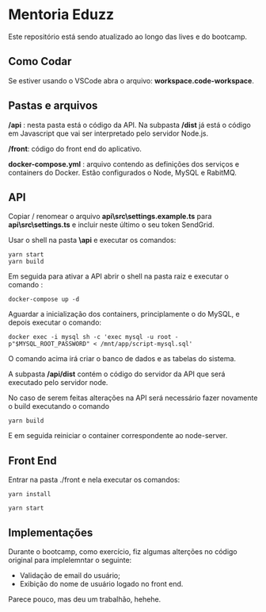 # Mentoria Eduzz

Este repositório está sendo atualizado ao longo das lives e do bootcamp.

## Como Codar

Se estiver usando o VSCode abra o arquivo: **workspace.code-workspace**.

## Pastas e arquivos

**/api** : nesta pasta está o código da API. Na subpasta **/dist** já está o código em Javascript que vai ser interpretado pelo servidor Node.js.

**/front**: código do front end do aplicativo.

**docker-compose.yml** : arquivo contendo as definições dos serviços e containers do Docker. Estão configurados o Node, MySQL e RabitMQ.

## API

Copiar / renomear o arquivo **api\src\settings.example.ts** para **api\src\settings.ts** e incluir neste último o seu token SendGrid.

Usar o shell na pasta  **\api**  e executar os comandos:

```
yarn start
yarn build
```

Em seguida para ativar a API abrir o shell na pasta raiz e executar o comando :

```
docker-compose up -d
```

Aguardar a inicialização dos containers, principlamente o do MySQL, e depois executar o comando:

```
docker exec -i mysql sh -c 'exec mysql -u root -p"$MYSQL_ROOT_PASSWORD" < /mnt/app/script-mysql.sql'
```

O comando acima irá criar o banco de dados e as tabelas do sistema.

A subpasta **/api/dist** contém o código do servidor da API que será executado pelo servidor node.

No caso de serem feitas alterações na API será necessário fazer novamente o build executando o comando

```
yarn build
```

E em seguida reiniciar o container correspondente ao node-server.

## Front End

Entrar na pasta ./front e nela executar os comandos:

```
yarn install

yarn start
```

## Implementações

Durante o bootcamp, como exercício, fiz algumas alterções no código original para implelemntar o seguinte:

* Validação de email do usuário;
* Exibição do nome de usuário logado no front end.



Parece pouco, mas deu um trabalhão, hehehe.